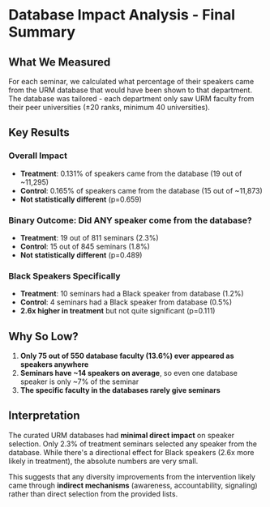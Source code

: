 # Database Impact Analysis - Final Summary

## What We Measured

For each seminar, we calculated what percentage of their speakers came from the URM database that would have been shown to that department. The database was tailored - each department only saw URM faculty from their peer universities (±20 ranks, minimum 40 universities).

## Key Results

### Overall Impact
- **Treatment**: 0.131% of speakers came from the database (19 out of ~11,295)
- **Control**: 0.165% of speakers came from the database (15 out of ~11,873)
- **Not statistically different** (p=0.659)

### Binary Outcome: Did ANY speaker come from the database?
- **Treatment**: 19 out of 811 seminars (2.3%)
- **Control**: 15 out of 845 seminars (1.8%)
- **Not statistically different** (p=0.489)

### Black Speakers Specifically
- **Treatment**: 10 seminars had a Black speaker from database (1.2%)
- **Control**: 4 seminars had a Black speaker from database (0.5%)
- **2.6x higher in treatment** but not quite significant (p=0.111)

## Why So Low?

1. **Only 75 out of 550 database faculty (13.6%) ever appeared as speakers anywhere**
2. **Seminars have ~14 speakers on average**, so even one database speaker is only ~7% of the seminar
3. **The specific faculty in the databases rarely give seminars**

## Interpretation

The curated URM databases had **minimal direct impact** on speaker selection. Only 2.3% of treatment seminars selected any speaker from the database. While there's a directional effect for Black speakers (2.6x more likely in treatment), the absolute numbers are very small.

This suggests that any diversity improvements from the intervention likely came through **indirect mechanisms** (awareness, accountability, signaling) rather than direct selection from the provided lists.